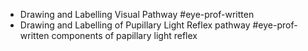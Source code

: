 - Drawing and Labelling Visual Pathway #eye-prof-written
- Drawing and Labelling of Pupillary Light Reflex pathway #eye-prof-written
  components of papillary light reflex
